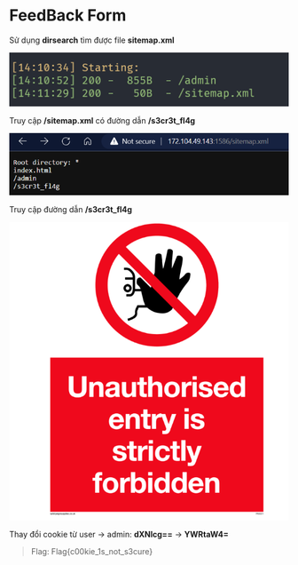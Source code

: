 <h1>FeedBack Form</h1>

Sử dụng <b>dirsearch</b> tìm được file <b>sitemap.xml</b>

![](./img/1.png)

Truy cập <b>/sitemap.xml</b> có đường dẫn <b>/s3cr3t_fl4g</b>

![](./img/2.png)

Truy cập đường dẫn <b>/s3cr3t_fl4g</b>

![](./img/3.png)

Thay đổi cookie từ user -> admin: <b>dXNlcg==</b> -> <b>YWRtaW4=</b>

> Flag: Flag{c00kie_1s_not_s3cure}